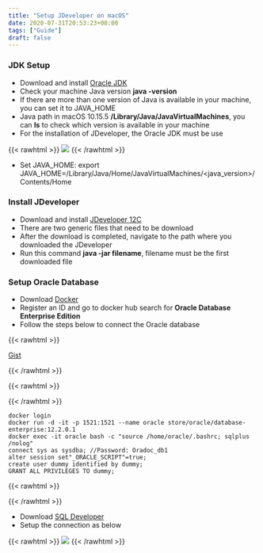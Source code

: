 ```yaml
---
title: "Setup JDeveloper on macOS"
date: 2020-07-31T20:53:23+08:00
tags: ["Guide"]
draft: false
---
```


### JDK Setup

- Download and install [Oracle JDK](https://www.oracle.com/sg/java/technologies/javase/javase-jdk8-downloads.html) 
- Check your machine Java version **java -version**
- If there are more than one version of Java is available in your machine, you can set it to JAVA_HOME
- Java path in macOS 10.15.5 **/Library/Java/JavaVirtualMachines**, you can **ls** to check which version is available in your machine
- For the installation of JDeveloper, the Oracle JDK must be use 

{{< rawhtml >}}
  <img class="ui fluid image" src="/img/oracle_jdk8.png" style="width: auto">
{{< /rawhtml >}}

- Set JAVA_HOME: export JAVA_HOME=/Library/Java/Home/JavaVirtualMachines/<java_version>/Contents/Home

### Install JDeveloper

- Download and install [JDeveloper 12C](https://www.oracle.com/tools/downloads/Jdeveloper-12c-downloads.html)
- There are two generic files that need to be download
- After the download is completed, navigate to the path where you downloaded the JDeveloper 
- Run this command **java -jar filename**, filename must be the first downloaded file

### Setup Oracle Database

- Download [Docker](https://docs.docker.com/docker-for-mac/install/)
- Register an ID and go to docker hub search for **Oracle Database Enterprise Edition**
- Follow the steps below to connect the Oracle database

{{< rawhtml >}}
  <p class="show-in-mobile">
    <a href="https://gist.github.com/luisychun/bbddabe73b4c955f7b5193b678baee23" target=_blank>Gist</a>
  </p>
{{< /rawhtml >}}

{{< rawhtml >}}<div class="hide-in-mobile">{{< /rawhtml >}}
```shell
docker login
docker run -d -it -p 1521:1521 --name oracle store/oracle/database-enterprise:12.2.0.1
docker exec -it oracle bash -c "source /home/oracle/.bashrc; sqlplus /nolog"
connect sys as sysdba; //Password: Oradoc_db1
alter session set"_ORACLE_SCRIPT"=true;
create user dummy identified by dummy;
GRANT ALL PRIVILEGES TO dummy;
```
{{< rawhtml >}}</div>{{< /rawhtml >}}

- Download [SQL Developer](https://www.oracle.com/sg/tools/downloads/sqldev-v192-downloads.html)
- Setup the connection as below

{{< rawhtml >}}
  <img class="ui fluid image" src="/img/sql_developer.png">
{{< /rawhtml >}}